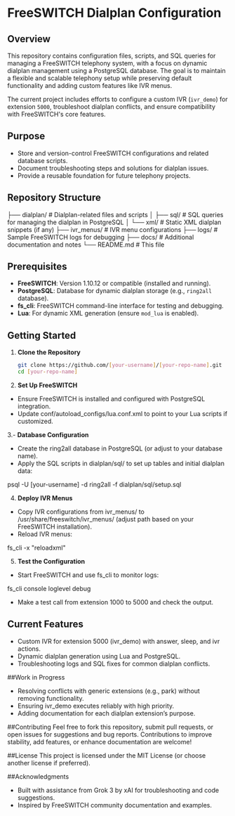 # FreeSWITCH Dialplan Configuration

## Overview

This repository contains configuration files, scripts, and SQL queries for managing a FreeSWITCH telephony system, with a focus on dynamic dialplan management using a PostgreSQL database. The goal is to maintain a flexible and scalable telephony setup while preserving default functionality and adding custom features like IVR menus.

The current project includes efforts to configure a custom IVR (`ivr_demo`) for extension `5000`, troubleshoot dialplan conflicts, and ensure compatibility with FreeSWITCH's core features.

## Purpose

- Store and version-control FreeSWITCH configurations and related database scripts.
- Document troubleshooting steps and solutions for dialplan issues.
- Provide a reusable foundation for future telephony projects.

## Repository Structure

├── dialplan/           # Dialplan-related files and scripts
│   ├── sql/            # SQL queries for managing the dialplan in PostgreSQL
│   └── xml/            # Static XML dialplan snippets (if any)
├── ivr_menus/          # IVR menu configurations
├── logs/               # Sample FreeSWITCH logs for debugging
├── docs/               # Additional documentation and notes
└── README.md           # This file


## Prerequisites

- **FreeSWITCH**: Version 1.10.12 or compatible (installed and running).
- **PostgreSQL**: Database for dynamic dialplan storage (e.g., `ring2all` database).
- **fs_cli**: FreeSWITCH command-line interface for testing and debugging.
- **Lua**: For dynamic XML generation (ensure `mod_lua` is enabled).

## Getting Started

1. **Clone the Repository**
   ```bash
   git clone https://github.com/[your-username]/[your-repo-name].git
   cd [your-repo-name]
   
2. **Set Up FreeSWITCH**
- Ensure FreeSWITCH is installed and configured with PostgreSQL integration.
- Update conf/autoload_configs/lua.conf.xml to point to your Lua scripts if customized.

3.- **Database Configuration**
- Create the ring2all database in PostgreSQL (or adjust to your database name).
- Apply the SQL scripts in dialplan/sql/ to set up tables and initial dialplan data:

psql -U [your-username] -d ring2all -f dialplan/sql/setup.sql

4. **Deploy IVR Menus**
- Copy IVR configurations from ivr_menus/ to /usr/share/freeswitch/ivr_menus/ (adjust path based on your FreeSWITCH installation).
- Reload IVR menus:

fs_cli -x "reloadxml"

5. **Test the Configuration**
- Start FreeSWITCH and use fs_cli to monitor logs:

fs_cli
console loglevel debug

- Make a test call from extension 1000 to 5000 and check the output.

## Current Features
- Custom IVR for extension 5000 (ivr_demo) with answer, sleep, and ivr actions.
- Dynamic dialplan generation using Lua and PostgreSQL.
- Troubleshooting logs and SQL fixes for common dialplan conflicts.

##Work in Progress
- Resolving conflicts with generic extensions (e.g., park) without removing functionality.
- Ensuring ivr_demo executes reliably with high priority.
- Adding documentation for each dialplan extension’s purpose.

##Contributing
Feel free to fork this repository, submit pull requests, or open issues for suggestions and bug reports. Contributions to improve stability, add features, or enhance documentation are welcome!

##License
This project is licensed under the MIT License (or choose another license if preferred).

##Acknowledgments
- Built with assistance from Grok 3 by xAI for troubleshooting and code suggestions.
- Inspired by FreeSWITCH community documentation and examples.
